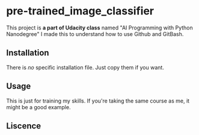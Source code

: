 # pre-trained_image_classifier

This project is **a part of Udacity class** named "AI Programming with Python Nanodegree"
I made this to understand how to use Github and GitBash.

## Installation
There is _no_ specific installation file. Just copy them if you want.

## Usage
This is just for training my skills. If you're taking the same course as me,
it might be a good example.

## Liscence
